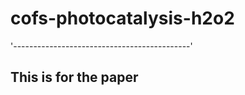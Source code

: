 # cofs-photocatalysis-h2o2
'--------------------------------------------'
## This is for the paper 
